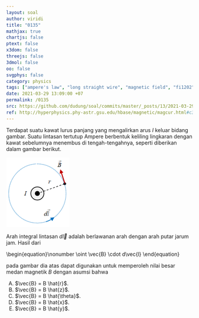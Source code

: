 ```yaml
---
layout: soal
author: viridi
title: "0135"
mathjax: true
chartjs: false
ptext: false
x3dom: false
threejs: false
3dmol: false
oo: false
svgphys: false
category: physics
tags: ["ampere's law", "long straight wire", "magnetic field", "fi1202", "2020-1"]
date: 2021-03-29 13:09:00 +07
permalink: /0135
src: https://github.com/dudung/soal/commits/master/_posts/13/2021-03-29-ampere-law-long-wire.md
ref: http://hyperphysics.phy-astr.gsu.edu/hbase/magnetic/magcur.html#c3
---
```

Terdapat suatu kawat lurus panjang yang mengalirkan arus $I$ keluar bidang gambar. Suatu lintasan tertutup Ampere berbentuk keliling lingkaran dengan kawat sebelumnya menembus di tengah-tengahnya, seperti diberikan dalam gambar berikut.

![](/assets/img/13/0135.png)

Arah integral lintasan $d\vec{l}$ adalah berlawanan arah dengan arah putar jarum jam. Hasil dari

\begin{equation}\nonumber
\oint \vec{B} \cdot d\vec{l}
\end{equation}

pada gambar dia atas dapat digunakan untuk memperoleh nilai besar medan magnetik $B$ dengan asumsi bahwa

<ol type="A">
<li>$\vec{B} = B \hat{r}$.
<li>$\vec{B} = B \hat{z}$.
<li>$\vec{B} = B \hat{\theta}$.
<li>$\vec{B} = B \hat{x}$.
<li>$\vec{B} = B \hat{y}$.